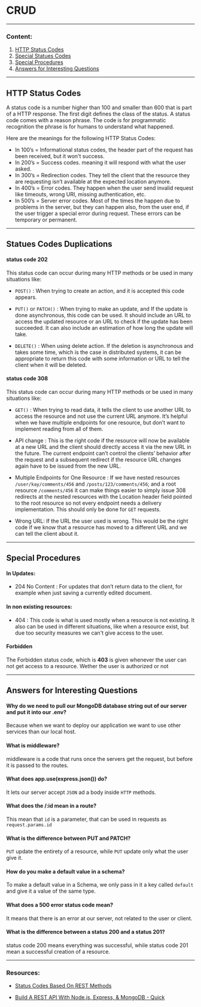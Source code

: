 # CRUD

---

### Content:
1. [HTTP Status Codes](#http-status-codes)
1. [Special Statues Codes](#statues-codes-duplications )
1. [Special Procedures](#special-procedures)
1. [Answers for Interesting Questions](#answers-for-interesting-questions)

---

## HTTP Status Codes  
A status code is a number higher than 100 and smaller than 600 that is part of a HTTP response. The first digit defines the class of the status. A status code comes with a reason phrase. The code is for programmatic recognition the phrase is for humans to understand what happened.  

Here are the meanings for the following HTTP Status Codes:  

- In 100’s = Informational status codes, the header part of the request has been received, but it won't success.    
- In 200’s = Success codes. meaning  it will respond with what the user asked.  
- In 300’s = Redirection codes. They tell the client that the resource they are requesting isn’t available at the expected location anymore.  
- In 400’s = Error codes. They happen when the user send invalid request like timeouts, wrong URI, missing authentication, etc.  
- In 500’s = Server error codes. Most of the times the happen due to problems in the server, but they can happen also, from the user end, if the user trigger a special error during request. These errors can be temporary or permanent.  

---

## Statues Codes Duplications  

#### status code 202    
This status code can occur during many HTTP methods or be used in many situations like:  
- `POST()` : When trying to create an action, and it is accepted this code appears.  

- `PUT()` or `PATCH()` : When trying to make an update, and If the update is done asynchronous, this code can be used. It should include an URL to access the updated resource or an URL to check if the update has been succeeded. It can also include an estimation of how long the update will take.  

- `DELETE()` : When using delete action. If the deletion is asynchronous and takes some time, which is the case in distributed systems, it can be appropriate to return this code with some information or URL to tell the client when it will be deleted.
  
#### status code 308  
This status code can occur during many HTTP methods or be used in many situations like: 
- `GET()` : When trying to read data, it tells the client to use another URL to access the resource and not use the current URL anymore. It’s helpful when we have multiple endpoints for one resource, but don’t want to implement reading from all of them.

- API change : This is the right code if the resource will now be available at a new URL and the client should directly access it via the new URL in the future. The current endpoint can’t control the clients’ behavior after the request and a subsequent redirect if the resource URL changes again have to be issued from the new URL.  

- Multiple Endpoints for One Resource : If we have nested resources `/user/kay/comments/456` and `/posts/123/comments/456`; and a root resource `/comments/456` it can make things easier to simply issue 308 redirects at the nested resources with the Location header field pointed to the root resource so not every endpoint needs a delivery implementation. This should only be done for `GET` requests.  

- Wrong URL: If the URL the user used is wrong. This would be the right code if we know that a resource has moved to a different URL and we can tell the client about it.  

---

## Special Procedures

#### In Updates:  
- 204 No Content : For updates that don’t return data to the client, for example when just saving a currently edited document.

#### In non existing resources:  
- 404 : This code is what is used mostly when a resource is not existing. It also can be used in different situations, like when a resource exist, but due too security measures we can't give access to the user.       

#### Forbidden  

The Forbidden status code, which is **403** is given whenever the user can not get access to a resource. Wether the user is authorized or not    

---

## Answers for Interesting Questions

#### Why do we need to pull our MongoDB database string out of our server and put it into our .env?

Because when we want to deploy our application we want to use other services than our local host.

#### What is middleware?  

middleware is a code that runs once the servers get the request, but before it is passed to the routes. 

#### What does app.use(express.json()) do?  

It lets our server accept `JSON` ad a body inside `HTTP` methods.

#### What does the /:id mean in a route?  

This mean that `id` is a parameter, that can be used in requests as `request.params.id`

#### What is the difference between PUT and PATCH?

`PUT` update the entirety of a resource, while `PUT` update only what the user give it.  

#### How do you make a default value in a schema?  

To make a default value in a Schema, we only pass in it a key called `default` and give it a value of the same type.

#### What does a 500 error status code mean?  

It means that there is an error at our server, not related to the user or client. 

#### What is the difference between a status 200 and a status 201?

status code 200 means everything was successful, while status code 201 mean a successful creation of a resource.  

---

### Resources:
- [Status Codes Based On REST Methods](https://www.moesif.com/blog/technical/api-design/Which-HTTP-Status-Code-To-Use-For-Every-CRUD-App/)

- [Build A REST API With Node.js, Express, & MongoDB - Quick ](https://www.youtube.com/channel/UCFbNIlppjAuEX4znoulh0Cw)
